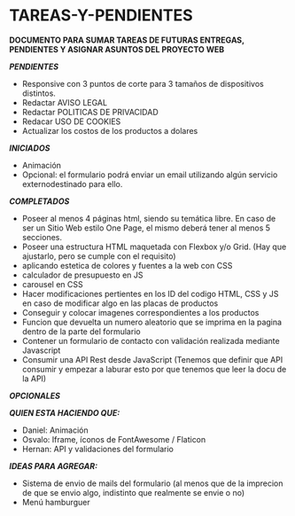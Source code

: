 # TAREAS-Y-PENDIENTES

**DOCUMENTO PARA SUMAR TAREAS DE FUTURAS ENTREGAS, PENDIENTES Y ASIGNAR ASUNTOS DEL PROYECTO WEB**

***PENDIENTES***

- Responsive con 3 puntos de corte para 3 tamaños de dispositivos distintos.
- Redactar AVISO LEGAL
- Redactar POLITICAS DE PRIVACIDAD
- Redacar USO DE COOKIES
- Actualizar los costos de los productos a dolares

***INICIADOS***

- Animación
- Opcional: el formulario podrá enviar un email utilizando algún servicio externodestinado para ello.

***COMPLETADOS***

- Poseer al menos 4 páginas html, siendo su temática libre. En caso de ser un Sitio Web estilo One Page, el mismo deberá tener al menos 5 secciones.
- Poseer una estructura HTML maquetada con Flexbox y/o Grid. (Hay que ajustarlo, pero se cumple con el requisito)
- aplicando estetica de colores y fuentes a la web con CSS
- calculador de presupuesto en JS
- carousel en CSS
- Hacer modificaciones pertientes en los ID del codigo HTML, CSS y JS en caso de modificar algo en las placas de productos
- Conseguir y colocar imagenes correspondientes a los productos
- Funcion que devuelta un numero aleatorio que se imprima en la pagina dentro de la parte del formulario
- Contener un formulario de contacto con validación realizada mediante Javascript
- Consumir una API Rest desde JavaScript (Tenemos que definir que API consumir y empezar a laburar esto por que tenemos que leer la docu de la API)

***OPCIONALES***

***QUIEN ESTA HACIENDO QUE:***

- Daniel: Animación
- Osvalo: Iframe, íconos de FontAwesome / Flaticon
- Hernan: API y validaciones del formulario

***IDEAS PARA AGREGAR:***

- Sistema de envio de mails del formulario (al menos que de la imprecion de que se envio algo, indistinto que realmente se envie o no)
- Menú hamburguer
